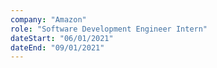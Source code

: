 ```yaml
---
company: "Amazon"
role: "Software Development Engineer Intern"
dateStart: "06/01/2021"
dateEnd: "09/01/2021"
---
```

